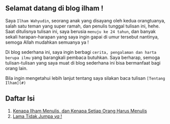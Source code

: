 ## Selamat datang di blog ilham !

Saya `Ilham Wahyudin`, seorang anak yang disayang oleh kedua orangtuanya, salah satu teman yang super ramah, dan penulis tunggal tulisan ini, hehe. Saat ditulisnya tulisan ini, saya berusia `menuju ke 24 tahun`, dan banyak sekali harapan-harapan yang saya ingin gapai di umur tersebut nantinya, semoga Allah mudahkan semuanya ya !

Di blog sederhana ini, saya ingin berbagi `cerita, pengalaman dan harta berupa ilmu` yang barangkali pembaca butuhkan. Saya berharap, semoga tulisan-tulisan yang saya muat di blog sederhana ini bisa bermanfaat bagi orang lain. 

Bila ingin mengetahui lebih lanjut tentang saya silakan baca tulisan `[Tentang Ilham](#)`

## Daftar Isi
1. [Kenapa Ilham Menulis, dan Kenapa Setiap Orang Harus Menulis](#)
2. [Lama Tidak Jumpa _ya_ !](#)
